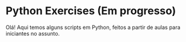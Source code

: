 # Python Exercises (Em progresso)

Olá!
Aqui temos alguns scripts em Python, feitos a partir de aulas para iniciantes no assunto.
